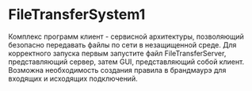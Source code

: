 # FileTransferSystem1
Комплекс программ клиент - сервисной архитектуры, позволяющий безопасно передавать файлы по сети в незащищенной среде.
Для корректного запуска первым запустите файл FileTransferServer, представляющий сервер, затем GUI, представляющий собой клиент.
Возможна необходимость создания правила в брандмаурэ для входящих и исходящих подключений.
